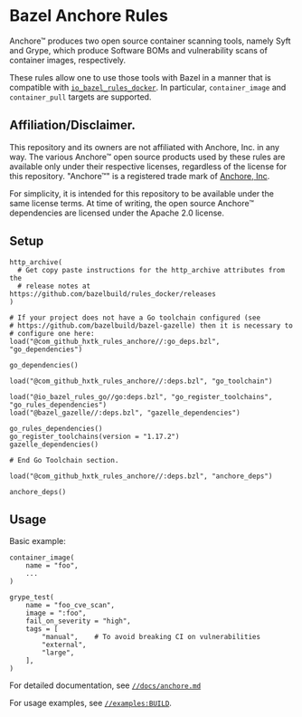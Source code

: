 # Bazel Anchore Rules

Anchore™ produces two open source container scanning tools, namely Syft and
Grype, which produce Software BOMs and vulnerability scans of container images,
respectively.

These rules allow one to use those tools with Bazel in a manner that is
compatible with 
[`io_bazel_rules_docker`](https://github.com/bazelbuild/rules_docker).
In particular, `container_image` and `container_pull` targets are supported.

## Affiliation/Disclaimer.

This repository and its owners are not affiliated with Anchore, Inc.
in any way. The various Anchore™ open source products used by these
rules are available only under their respective licenses, regardless of the
license for this repository. "Anchore™" is a registered trade mark of
[Anchore, Inc](https://anchore.com/).

For simplicity, it is intended for this repository to be available under
the same license terms. At time of writing, the open source Anchore™
dependencies are licensed under the Apache 2.0 license.

## Setup

```starlark
http_archive(
  # Get copy paste instructions for the http_archive attributes from the
  # release notes at https://github.com/bazelbuild/rules_docker/releases
)

# If your project does not have a Go toolchain configured (see
# https://github.com/bazelbuild/bazel-gazelle) then it is necessary to
# configure one here:
load("@com_github_hxtk_rules_anchore//:go_deps.bzl", "go_dependencies")

go_dependencies()

load("@com_github_hxtk_rules_anchore//:deps.bzl", "go_toolchain")

load("@io_bazel_rules_go//go:deps.bzl", "go_register_toolchains", "go_rules_dependencies")
load("@bazel_gazelle//:deps.bzl", "gazelle_dependencies")

go_rules_dependencies()
go_register_toolchains(version = "1.17.2")
gazelle_dependencies()

# End Go Toolchain section.

load("@com_github_hxtk_rules_anchore//:deps.bzl", "anchore_deps")

anchore_deps()
```

## Usage

Basic example:

```starlark
container_image(
    name = "foo",
    ...
)

grype_test(
    name = "foo_cve_scan",
    image = ":foo",
    fail_on_severity = "high",
    tags = [
        "manual",    # To avoid breaking CI on vulnerabilities
        "external",
        "large",
    ],
)
```

For detailed documentation, see [`//docs/anchore.md`](docs/anchore.md)

For usage examples, see [`//examples:BUILD`](examples/BUILD).
